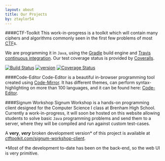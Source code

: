 ```yaml
---
layout: about
title: Our Projects
by: ztaylor54
---
```

<style>
		ul li {
			list-style-type: circle;
		}
		h1 {
	  		margin-top: 10px;
		 	text-align: center;
		 	border-bottom: 1px solid #eee;
		 	font-weight: bold;
		 	padding-bottom: 0.3em;
		}
		h2, h3, h5, h6 {
		  	text-align: left;
			margin-top: 10px;
		    	border-bottom: 1px solid #eee;
		    	font-weight: bold;
		    	padding-bottom: 0.3em;
		}
		h4 {
    			margin-top: 10px;
    			font-size: 200%;
    			margin-bottom: 10px;
    			text-align: center;
    			border-bottom: 1px solid #eee;
    			font-weight: bold;
    			padding-bottom: 0.3em;
		}
		table {
			margin: 0 auto;
		}
</style>
####CTF-Toolkit
This work-in-progress is a toolkit which will contain many ciphers and algorithms commonly seen in the first few problems of most [CTF](https://ctftime.org/)s.  

We are programming it in `Java`, using the [Gradle](http://gradle.org/) build engine and [Travis](https://travis-ci.org/) [continuous integration](https://en.wikipedia.org/wiki/Continuous_integration). Our test coverage status is provided by [Coveralls](https://coveralls.io/).  


[![Build Status](https://travis-ci.org/ztaylor54/CTF-Toolkit.svg?branch=master)](https://travis-ci.org/ztaylor54/CTF-Toolkit)   [![version](https://badge.fury.io/gh/ztaylor54%2FCTF-Toolkit.svg)](http://badge.fury.io/for/gh/ztaylor54/CTF-Toolkit)  [![Coverage Status](https://coveralls.io/repos/ztaylor54/CTF-Toolkit/badge.svg?branch=master&service=github)](https://coveralls.io/github/ztaylor54/CTF-Toolkit?branch=master)  


####Code-Editor
Code-Editor is a beautiful in-browser programming tool created using [Code-Mirror](https://codemirror.net/). It has different themes, can perform syntax-highlighting on more than 100 languages, and it can be found here: [Code-Editor](http://ztaylor54.github.io/code-editor/#base16-dark).  

####Signum Workshop
Signum Workshop is a hands-on programming client designed for the Computer Science I class at Brenham High School. Currently a work-in-progress, it will soon be hosted on this website allowing students to solve basic `Java` programming problems and send them to a server, where they will be compiled and run against custom test-cases.  

A **very**, ***very*** broken development version* of this project is available at [ctftoolkit.com/signum-workshop-client](http://www.ctftoolkit.com/signum-workshop-client).  

*Most of the development to-date has been on the back-end, so the web UI is very primitive.
